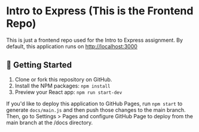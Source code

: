 # Intro to Express (This is the Frontend Repo)

This is just a frontend repo used for the Intro to Express assignment. By default, this application runs on [http://localhost:3000](http://localhost:3000)

## 🚀 Getting Started

1. Clone or fork this repository on GitHub.
2. Install the NPM packages: `npm install`
3. Preview your React app: `npm run start-dev`

If you'd like to deploy this application to GitHub Pages, run `npm start` to generate `docs/main.js` and then push those changes to the main branch. Then, go to Settings > Pages and configure GitHub Page to deploy from the main branch at the /docs directory.
